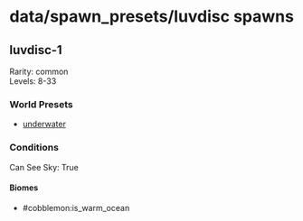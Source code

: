 # data/spawn_presets/luvdisc spawns  
  
## luvdisc-1  
Rarity: common  
Levels: 8-33  
  
### World Presets  
* [underwater](/data/world_presets/underwater.md)  
  
### Conditions  
Can See Sky: True  
  
#### Biomes  
  * #cobblemon:is_warm_ocean
  

